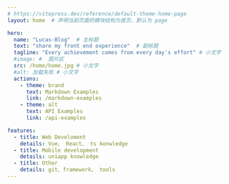 ```yaml
---
# https://vitepress.dev/reference/default-theme-home-page
layout: home  # 声明当前页面的模块结构为首页，默认为 page

hero:
  name: "Lucas-Blog"  # 主标题
  text: "share my front end experience"  # 副标题
  tagline: "Every achievement comes from every day's effort" # 小文字
  #image: #  图片区
  src: /home/home.jpg # 小文字
  #alt: 加载失败 # 小文字
  actions:
    - theme: brand
      text: Markdown Examples
      link: /markdown-examples
    - theme: alt
      text: API Examples
      link: /api-examples

features:
  - title: Web Develoment
    details: Vue、 React、 ts konwledge
  - title: Mobile development
    details: uniapp knowledge
  - title: Other
    details: git、framework、 tools
---
```


